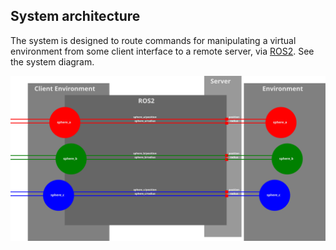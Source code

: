 <!-- License

Copyright 2022 Neuromechatronics Lab, Carnegie Mellon University (a.whit)

Contributors:
  a. whit. (nml@whit.contact)

This Source Code Form is subject to the terms of the Mozilla Public
License, v. 2.0. If a copy of the MPL was not distributed with this
file, You can obtain one at https://mozilla.org/MPL/2.0/.
-->

## System architecture

The system is designed to route commands for manipulating a virtual environment 
from some client interface to a remote server, via [ROS2]. See the system 
diagram.

![System diagram](../../assets/images/system_diagram.svg "System diagram")


<!---------------------------------------------------------------------
   References
---------------------------------------------------------------------->

[ROS2]: https://docs.ros.org/en/humble/index.html

